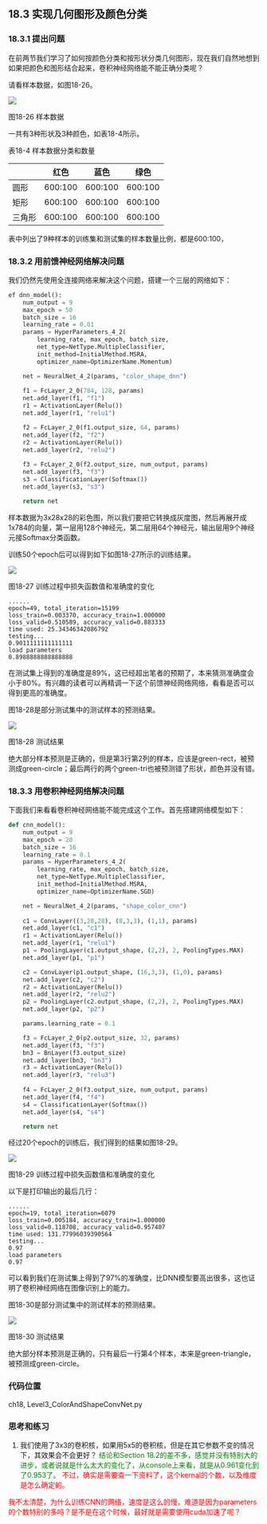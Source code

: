<!--Copyright © Microsoft Corporation. All rights reserved.
  适用于[License](https://github.com/Microsoft/ai-edu/blob/master/LICENSE.md)版权许可-->

## 18.3 实现几何图形及颜色分类

### 18.3.1 提出问题

在前两节我们学习了如何按颜色分类和按形状分类几何图形，现在我们自然地想到如果把颜色和图形结合起来，卷积神经网络能不能正确分类呢？

请看样本数据，如图18-26。

<img src="../Images/18/shape_color_sample.png" ch="500" />

图18-26 样本数据

一共有3种形状及3种颜色，如表18-4所示。

表18-4 样本数据分类和数量

||红色|蓝色|绿色|
|---|---|---|---|
|圆形|600:100|600:100|600:100|
|矩形|600:100|600:100|600:100|
|三角形|600:100|600:100|600:100|

表中列出了9种样本的训练集和测试集的样本数量比例，都是600:100，

### 18.3.2 用前馈神经网络解决问题

我们仍然先使用全连接网络来解决这个问题，搭建一个三层的网络如下：

```Python
ef dnn_model():
    num_output = 9
    max_epoch = 50
    batch_size = 16
    learning_rate = 0.01
    params = HyperParameters_4_2(
        learning_rate, max_epoch, batch_size,
        net_type=NetType.MultipleClassifier,
        init_method=InitialMethod.MSRA,
        optimizer_name=OptimizerName.Momentum)

    net = NeuralNet_4_2(params, "color_shape_dnn")
    
    f1 = FcLayer_2_0(784, 128, params)
    net.add_layer(f1, "f1")
    r1 = ActivationLayer(Relu())
    net.add_layer(r1, "relu1")

    f2 = FcLayer_2_0(f1.output_size, 64, params)
    net.add_layer(f2, "f2")
    r2 = ActivationLayer(Relu())
    net.add_layer(r2, "relu2")
    
    f3 = FcLayer_2_0(f2.output_size, num_output, params)
    net.add_layer(f3, "f3")
    s3 = ClassificationLayer(Softmax())
    net.add_layer(s3, "s3")

    return net
```

样本数据为3x28x28的彩色图，所以我们要把它转换成灰度图，然后再展开成1x784的向量，第一层用128个神经元，第二层用64个神经元，输出层用9个神经元接Softmax分类函数。

训练50个epoch后可以得到如下如图18-27所示的训练结果。

<img src="../Images/18/shape_color_dnn_loss.png" />

图18-27 训练过程中损失函数值和准确度的变化

```
......
epoch=49, total_iteration=15199
loss_train=0.003370, accuracy_train=1.000000
loss_valid=0.510589, accuracy_valid=0.883333
time used: 25.34346342086792
testing...
0.9011111111111111
load parameters
0.8988888888888888
```

在测试集上得到的准确度是89%，这已经超出笔者的预期了，本来猜测准确度会小于80%。有兴趣的读者可以再精调一下这个前馈神经网络网络，看看是否可以得到更高的准确度。

图18-28是部分测试集中的测试样本的预测结果。

<img src="../Images/18/shape_color_dnn_result.png" ch="500" />

图18-28 测试结果

绝大部分样本预测是正确的，但是第3行第2列的样本，应该是green-rect，被预测成green-circle；最后两行的两个green-tri也被预测错了形状，颜色并没有错。

### 18.3.3 用卷积神经网络解决问题

下面我们来看看卷积神经网络能不能完成这个工作。首先搭建网络模型如下：

```Python
def cnn_model():
    num_output = 9
    max_epoch = 20
    batch_size = 16
    learning_rate = 0.1
    params = HyperParameters_4_2(
        learning_rate, max_epoch, batch_size,
        net_type=NetType.MultipleClassifier,
        init_method=InitialMethod.MSRA,
        optimizer_name=OptimizerName.SGD)

    net = NeuralNet_4_2(params, "shape_color_cnn")
    
    c1 = ConvLayer((3,28,28), (8,3,3), (1,1), params)
    net.add_layer(c1, "c1")
    r1 = ActivationLayer(Relu())
    net.add_layer(r1, "relu1")
    p1 = PoolingLayer(c1.output_shape, (2,2), 2, PoolingTypes.MAX)
    net.add_layer(p1, "p1") 

    c2 = ConvLayer(p1.output_shape, (16,3,3), (1,0), params)
    net.add_layer(c2, "c2")
    r2 = ActivationLayer(Relu())
    net.add_layer(r2, "relu2")
    p2 = PoolingLayer(c2.output_shape, (2,2), 2, PoolingTypes.MAX)
    net.add_layer(p2, "p2") 

    params.learning_rate = 0.1

    f3 = FcLayer_2_0(p2.output_size, 32, params)
    net.add_layer(f3, "f3")
    bn3 = BnLayer(f3.output_size)
    net.add_layer(bn3, "bn3")
    r3 = ActivationLayer(Relu())
    net.add_layer(r3, "relu3")
    
    f4 = FcLayer_2_0(f3.output_size, num_output, params)
    net.add_layer(f4, "f4")
    s4 = ClassificationLayer(Softmax())
    net.add_layer(s4, "s4")

    return net
```

经过20个epoch的训练后，我们得到的结果如图18-29。

<img src="../Images/18/shape_color_cnn_loss.png" />

图18-29 训练过程中损失函数值和准确度的变化

以下是打印输出的最后几行：

```
......
epoch=19, total_iteration=6079
loss_train=0.005184, accuracy_train=1.000000
loss_valid=0.118708, accuracy_valid=0.957407
time used: 131.77996039390564
testing...
0.97
load parameters
0.97
```

可以看到我们在测试集上得到了97%的准确度，比DNN模型要高出很多，这也证明了卷积神经网络在图像识别上的能力。

图18-30是部分测试集中的测试样本的预测结果。

<img src="../Images/18/shape_color_cnn_result.png" ch="500" />

图18-30 测试结果

绝大部分样本预测是正确的，只有最后一行第4个样本，本来是green-triangle，被预测成green-circle。

### 代码位置

ch18, Level3_ColorAndShapeConvNet.py

### 思考和练习

1. 我们使用了3x3的卷积核，如果用5x5的卷积核，但是在其它参数不变的情况下，其效果会不会更好？<font color=green> 结论和Section 18.2的差不多，感觉并没有特别大的进步，或者说就是什么太大的变化了，从console上来看，就是从0.961变化到了0.953了。</font> <font color=red> 不过，确实是需要查一下资料了，这个kernal的个数，以及维度是怎么确定的。</font>

<font color=red> 我不太清楚，为什么训练CNN的网络，速度是这么的慢，难道是因为parameters的个数特别的多吗？是不是在这个时候，最好就是需要使用cuda加速了呢？</font>

